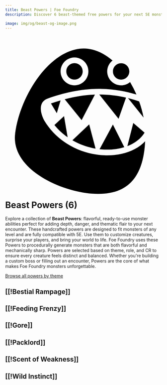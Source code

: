 ```yaml
---
title: Beast Powers | Foe Foundry
description: Discover 6 beast-themed free powers for your next 5E monster.

image: img/og/beast-og-image.png
---
```


# <span class="inline-icon" aria-hidden="true"><svg xmlns="http://www.w3.org/2000/svg" viewBox="0 0 512 512"><path d="M257 18.47c-53.396 0-105.417 36.548-146.25 90.124C69.917 162.17 40.823 232.14 32.562 294.78c-7.835 59.417 30.29 108.143 86.407 143.25 56.115 35.11 129.43 54.94 184.843 54.94 55.596 0 92.91-17.248 117.562-49.47 21.724-28.396 33.66-69.565 36.188-122.313-9.7 10.265-21.406 18.867-34.47 25.688-28.145 14.696-62.67 21.5-98.78 20.125-72.224-2.75-151.406-38.52-196.688-113.656l-.156-.25-.157-.28c-4.687-9.138-10.08-22.02-10.844-35.533-.383-6.756.442-13.89 3.905-20.405 3.463-6.515 9.75-11.956 17.906-14.875 63.234-22.534 118.354-31.668 167.782-31.844 3.296-.01 6.568.027 9.813.094 41.23.845 78.467 7.92 113.22 18.47a363.461 363.461 0 0 0-20.75-40.75c-7.927 6.703-18.15 10.75-29.283 10.75-25.014 0-45.5-20.47-45.5-45.47 0-14.39 6.782-27.255 17.313-35.594C322.4 33.214 290.277 18.47 257 18.47zm-30.47 29.218c25.014 0 45.5 20.467 45.5 45.468 0 25-20.484 45.438-45.5 45.438-25.013 0-45.5-20.437-45.5-45.438 0-25 20.488-45.47 45.5-45.47zm0 18.687c-14.923 0-26.81 11.89-26.81 26.78 0 14.893 11.888 26.75 26.81 26.75 14.925 0 26.814-11.857 26.814-26.75 0-14.89-11.888-26.78-26.813-26.78zm152.532.125c-14.924 0-26.812 11.858-26.812 26.75s11.89 26.78 26.813 26.78c14.923 0 26.78-11.888 26.78-26.78 0-14.892-11.856-26.75-26.78-26.75zm-71.437 102.094 63.063 79.22 24.406-69c-27.274-6.38-56.13-10.22-87.47-10.22zm-14.28.28c-30.34 1.115-63.008 5.835-98.783 15.22l55.282 68.062 43.5-83.28zm108.217 11.5 50.907 63.47c-3.408-17.608-8.288-35.338-14.5-52.688-11.876-4.022-23.982-7.667-36.408-10.78zM181 187.815a619.177 619.177 0 0 0-31.406 10l19.062 31.717L181 187.813zm11.313 51.405-31.407 29c12.806 15.688 27.42 28.98 43.188 39.936l-11.78-68.937zm226.468 22.374L399.44 337.03c5.223-1.993 10.246-4.236 15-6.717 17.763-9.276 31.938-21.72 41.25-37.188l-36.907-31.53zm-144.217 4.625-54.844 51.81c23.976 13.818 49.92 22.772 75.718 27.19l-20.875-79zm77.593.56-43.562 80.283c5.51.617 10.995 1.073 16.437 1.28 22.865.872 44.853-1.86 64.376-7.843l-37.25-73.72z"/></svg></span> Beast Powers (6)

Explore a collection of **Beast Powers**: flavorful, ready-to-use monster abilities perfect for adding depth, danger, and thematic flair to your next encounter. These handcrafted powers are designed to fit monsters of any level and are fully compatible with 5E. Use them to customize creatures, surprise your players, and bring your world to life. Foe Foundry uses these Powers to procedurally generate monsters that are both flavorful and mechanically sharp. Powers are selected based on theme, role, and CR to ensure every creature feels distinct and balanced. Whether you're building a custom boss or filling out an encounter, Powers are the core of what makes Foe Foundry monsters unforgettable.  

  
[Browse all powers by theme](all.md)

[[!Bestial Rampage]]
---

[[!Feeding Frenzy]]
---

[[!Gore]]
---

[[!Packlord]]
---

[[!Scent of Weakness]]
---

[[!Wild Instinct]]
---
